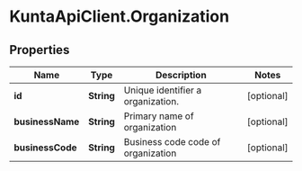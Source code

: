 # KuntaApiClient.Organization

## Properties
Name | Type | Description | Notes
------------ | ------------- | ------------- | -------------
**id** | **String** | Unique identifier a organization. | [optional] 
**businessName** | **String** | Primary name of organization | [optional] 
**businessCode** | **String** | Business code code of organization | [optional] 


